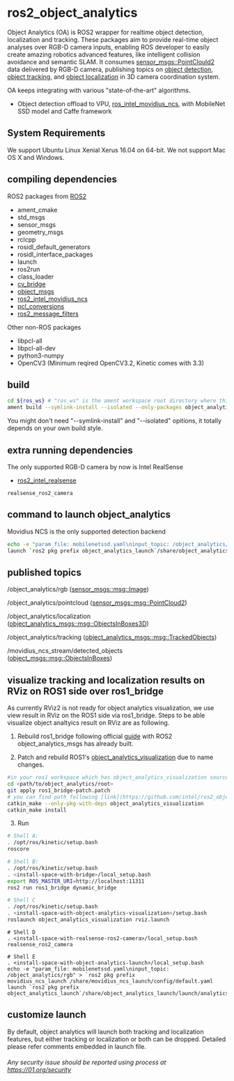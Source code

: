 # ros2_object_analytics
Object Analytics (OA) is ROS2 wrapper for realtime object detection, localization and tracking.
These packages aim to provide real-time object analyses over RGB-D camera inputs, enabling ROS developer to easily create amazing robotics advanced features, like intelligent collision avoidance and semantic SLAM. It consumes [sensor_msgs::PointClould2](http://docs.ros.org/api/sensor_msgs/html/msg/PointCloud2.html) data delivered by RGB-D camera, publishing topics on [object detection](https://github.com/intel/ros2_object_msgs), [object tracking](https://github.com/intel/ros2_object_analytics/tree/master/object_analytics_msgs), and [object localization](https://github.com/intel/ros2_object_analytics/object_analytics_msgs) in 3D camera coordination system.

OA keeps integrating with various "state-of-the-art" algorithms.
* Object detection offload to VPU, [ros_intel_movidius_ncs](https://github.com/intel/ros2_intel_movidius_ncs/tree/master/), with MobileNet SSD model and Caffe framework

## System Requirements
We support Ubuntu Linux Xenial Xerus 16.04 on 64-bit. We not support Mac OS X and Windows.

## compiling dependencies
  ROS2 packages from [ROS2](https://github.com/ros2)
 * ament_cmake
  * std_msgs
  * sensor_msgs
  * geometry_msgs
  * rclcpp
  * rosidl_default_generators
  * rosidl_interface_packages
  * launch
  * ros2run
  * class_loader
  * [cv_bridge](https://github.com/ros-perception/vision_opencv/tree/ros2/cv_bridge)
  * [object_msgs](https://github.com/intel/ros2_object_msgs)
  * [ros2_intel_movidius_ncs](https://github.com/intel/ros2_intel_movidius_ncs)
  * [pcl_conversions](https://github.com/ros2/pcl_conversions/tree/ardent)
  * [ros2_message_filters](https://github.com/intel/ros2_message_filters)

  Other non-ROS packages
  * libpcl-all
  * libpcl-all-dev
  * python3-numpy
  * OpenCV3 (Minimum reqired OpenCV3.2, Kinetic comes with 3.3)

## build
  ```bash
  cd ${ros_ws} # "ros_ws" is the ament workspace root directory where this project is placed in
  ament build --symlink-install --isolated --only-packages object_analytics_node object_analytics_msgs object_analytics_launch
  ```
  You might don't need "--symlink-install" and "--isolated" opitions, it totally depends on your own build style.

## extra running dependencies
  The only supported RGB-D camera by now is Intel RealSense
  * [ros2_intel_realsense](https://github.com/intel/ros2_intel_realsense)
  ```
  realsense_ros2_camera
  ```

## command to launch object_analytics
   Movidius NCS is the only supported detection backend
   ```bash
   echo -e "param_file: mobilenetssd.yaml\ninput_topic: /object_analytics/rgb" > `ros2 pkg prefix movidius_ncs_launch`/share/movidius_ncs_launch/config/default.yaml
   launch `ros2 pkg prefix object_analytics_launch`/share/object_analytics_launch/launch/analytics_movidius_ncs.py
   ```

 ## published topics
  /object_analytics/rgb ([sensor_msgs::msg::Image](https://github.com/ros2/common_interfaces/blob/master/sensor_msgs/msg/Image.msg))

  /object_analytics/pointcloud ([sensor_msgs::msg::PointCloud2](https://github.com/ros2/common_interfaces/blob/master/sensor_msgs/msg/PointCloud2.msg))

  /object_analytics/localization ([object_analytics_msgs::msg::ObjectsInBoxes3D](https://github.com/intel/ros2_object_analytics/blob/master/object_analytics_msgs/msg/ObjectsInBoxes3D.msg))

  /object_analytics/tracking ([object_analytics_msgs::msg::TrackedObjects](https://github.com/intel/ros2_object_analytics/blob/master/object_analytics_msgs/msg/TrackedObjects.msg))

  /movidius_ncs_stream/detected_objects ([object_msgs::msg::ObjectsInBoxes](https://github.com/intel/ros2_object_msgs/blob/master/msg/ObjectsInBoxes.msg))


## visualize tracking and localization results on RViz on ROS1 side over ros1_bridge
  As currently RViz2 is not ready for object analytics visualization, we use view result in RViz on the ROS1 side via ros1_bridge.
  Steps to be able visualize object analtyics result on RViz are as following.

  1. Rebuild ros1_bridge following official [guide](https://github.com/ros2/ros1_bridge) with ROS2 object_analytics_msgs has already built.

  2. Patch and rebuild ROS1's [object_analytics_visualization](https://github.com/intel/ros_object_analytics/tree/master/object_analytics_visualization) due to name changes.
  ```bash
  #in your ros1 workspace which has object_analytics_visualization source code
  cd <path/to/object_analytics/root>
  git apply ros1_bridge-patch.patch
  # you can find path following [link](https://github.com/intel/ros2_object_analytics/blob/master/patch/ros1_bridge-patch.patch)
  catkin_make --only-pkg-with-deps object_analytics_visualization
  catkin_make install
  ```
  3. Run
  ```bash
  # Shell A:
  . /opt/ros/kinetic/setup.bash
  roscore
  ```
  ```bash
  # Shell B:
  . /opt/ros/kinetic/setup.bash
  . <install-space-with-bridge>/local_setup.bash
  export ROS_MASTER_URI=http://localhost:11311
  ros2 run ros1_bridge dynamic_bridge
  ```
  ```bash
  # Shell C
  . /opt/ros/kinetic/setup.bash
  . <install-space-with-object-analytics-visualization>/setup.bash
  roslaunch object_analytics_visualization rviz.launch
  ```
  ```base
  # Shell D
  . <install-space-with-realsense-ros2-camera>/local_setup.bash
  realsense_ros2_camera
  ```
  ```base
  # Shell E
  . <install-space-with-object-analytics-launch>/local_setup.bash
  echo -e "param_file: mobilenetssd.yaml\ninput_topic: /object_analytics/rgb" > `ros2 pkg prefix movidius_ncs_launch`/share/movidius_ncs_launch/config/default.yaml
  launch `ros2 pkg prefix object_analytics_launch`/share/object_analytics_launch/launch/analytics_movidius_ncs.py
  ```


## customize launch
  By default, object analytics will launch both tracking and localization features, but either tracking or localization or both can be dropped. Detailed please refer comments embedded in launch file.

###### *Any security issue should be reported using process at https://01.org/security*
